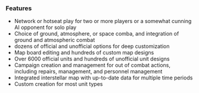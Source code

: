 ### Features 

- Network or hotseat play for two or more players or a somewhat cunning AI opponent for solo play
- Choice of ground, atmosphere, or space comba, and integration of ground and atmospheric combat
- dozens of official and unofficial options for deep customization
- Map board editing and hundreds of custom map designs
- Over 6000 official units and hundreds of unofficial unit designs
- Campaign creation and management for out of combat actions, including repairs, management, and personnel management
- Integrated interstellar map with up-to-date data for multiple time periods
- Custom creation for most unit types
